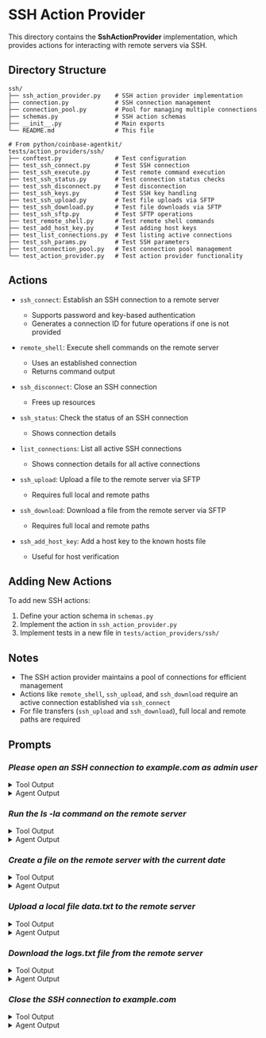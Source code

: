 # SSH Action Provider

This directory contains the **SshActionProvider** implementation, which provides actions for interacting with remote servers via SSH.

## Directory Structure

```
ssh/
├── ssh_action_provider.py    # SSH action provider implementation
├── connection.py             # SSH connection management
├── connection_pool.py        # Pool for managing multiple connections
├── schemas.py                # SSH action schemas
├── __init__.py               # Main exports
└── README.md                 # This file

# From python/coinbase-agentkit/
tests/action_providers/ssh/
├── conftest.py               # Test configuration
├── test_ssh_connect.py       # Test SSH connection
├── test_ssh_execute.py       # Test remote command execution
├── test_ssh_status.py        # Test connection status checks
├── test_ssh_disconnect.py    # Test disconnection
├── test_ssh_keys.py          # Test SSH key handling
├── test_ssh_upload.py        # Test file uploads via SFTP
├── test_ssh_download.py      # Test file downloads via SFTP
├── test_ssh_sftp.py          # Test SFTP operations
├── test_remote_shell.py      # Test remote shell commands
├── test_add_host_key.py      # Test adding host keys
├── test_list_connections.py  # Test listing active connections
├── test_ssh_params.py        # Test SSH parameters
├── test_connection_pool.py   # Test connection pool management
└── test_action_provider.py   # Test action provider functionality
```

## Actions

- `ssh_connect`: Establish an SSH connection to a remote server
  - Supports password and key-based authentication
  - Generates a connection ID for future operations if one is not provided

- `remote_shell`: Execute shell commands on the remote server
  - Uses an established connection
  - Returns command output

- `ssh_disconnect`: Close an SSH connection
  - Frees up resources

- `ssh_status`: Check the status of an SSH connection
  - Shows connection details

- `list_connections`: List all active SSH connections
  - Shows connection details for all active connections

- `ssh_upload`: Upload a file to the remote server via SFTP
  - Requires full local and remote paths

- `ssh_download`: Download a file from the remote server via SFTP
  - Requires full local and remote paths

- `ssh_add_host_key`: Add a host key to the known hosts file
  - Useful for host verification

## Adding New Actions

To add new SSH actions:

1. Define your action schema in `schemas.py`
2. Implement the action in `ssh_action_provider.py`
3. Implement tests in a new file in `tests/action_providers/ssh/`

## Notes

- The SSH action provider maintains a pool of connections for efficient management
- Actions like `remote_shell`, `ssh_upload`, and `ssh_download` require an active connection established via `ssh_connect`
- For file transfers (`ssh_upload` and `ssh_download`), full local and remote paths are required

## Prompts

### *Please open an SSH connection to example.com as admin user*

<details>
<summary>Tool Output</summary>

```
Connection ID: conn-123456
Successfully connected to example.com as admin
```
</details>

<details>
<summary>Agent Output</summary>

```
I've established an SSH connection to example.com using the admin user credentials. The connection has been assigned ID conn-123456, which you'll need to reference for any commands or file transfers you want to perform on this server.
```
</details>

### *Run the ls -la command on the remote server*

<details>
<summary>Tool Output</summary>

```
Output from connection 'conn-123456':

total 20
drwxr-xr-x  5 admin admin 4096 Dec 10 12:34 .
drwxr-xr-x 22 root  root  4096 Dec  1 09:00 ..
-rw-r--r--  1 admin admin  220 Dec  1 09:00 .bash_logout
-rw-r--r--  1 admin admin 3771 Dec  1 09:00 .bashrc
-rw-r--r--  1 admin admin  807 Dec  1 09:00 .profile
```
</details>

<details>
<summary>Agent Output</summary>

```
I've executed the 'ls -la' command on the remote server, which shows a detailed listing of all files in the current directory, including hidden files. The output shows the home directory contains the standard bash configuration files (.bash_logout, .bashrc, and .profile) with appropriate permissions.
```
</details>

### *Create a file on the remote server with the current date*

<details>
<summary>Tool Output</summary>

```
Output from connection 'conn-123456':

The file was created successfully.
```
</details>

<details>
<summary>Agent Output</summary>

```
I've created a new file on the remote server containing the current date. I used the 'date' command to get the current date and time, and then redirected its output to a file named 'current_date.txt' in your home directory on the server. The file was created successfully.
```
</details>

### *Upload a local file data.txt to the remote server*

<details>
<summary>Tool Output</summary>

```
File successfully uploaded to /home/admin/data.txt on connection 'conn-123456'
```
</details>

<details>
<summary>Agent Output</summary>

```
I've uploaded the data.txt file to the remote server. The file is now available at /home/admin/data.txt on example.com. If you need to modify this file on the remote server, you can use the remote_shell command to edit it, or download it again after making changes.
```
</details>

### *Download the logs.txt file from the remote server*

<details>
<summary>Tool Output</summary>

```
File successfully downloaded from /home/admin/logs.txt to /home/user/logs.txt on connection 'conn-123456'
```
</details>

<details>
<summary>Agent Output</summary>

```
I've downloaded the logs.txt file from the remote server to your local machine. The file was located at /home/admin/logs.txt on the server and has been saved to /home/user/logs.txt on your local machine. You can now access and analyze these logs locally.
```
</details>

### *Close the SSH connection to example.com*

<details>
<summary>Tool Output</summary>

```
Connection 'conn-123456' successfully closed.
```
</details>

<details>
<summary>Agent Output</summary>

```
I've closed the SSH connection to example.com (connection ID: conn-123456). All resources associated with this connection have been released. If you need to connect again, I can establish a new SSH connection for you.
```
</details>
